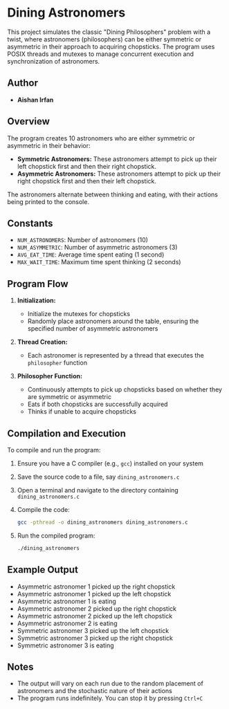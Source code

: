 # Dining Astronomers

This project simulates the classic "Dining Philosophers" problem with a twist, where astronomers (philosophers) can be either symmetric or asymmetric in their approach to acquiring chopsticks. The program uses POSIX threads and mutexes to manage concurrent execution and synchronization of astronomers.

## Author

- **Aishan Irfan**

## Overview

The program creates 10 astronomers who are either symmetric or asymmetric in their behavior:

- **Symmetric Astronomers:** These astronomers attempt to pick up their left chopstick first and then their right chopstick.
- **Asymmetric Astronomers:** These astronomers attempt to pick up their right chopstick first and then their left chopstick.

The astronomers alternate between thinking and eating, with their actions being printed to the console.

## Constants

- `NUM_ASTRONOMERS`: Number of astronomers (10)
- `NUM_ASYMMETRIC`: Number of asymmetric astronomers (3)
- `AVG_EAT_TIME`: Average time spent eating (1 second)
- `MAX_WAIT_TIME`: Maximum time spent thinking (2 seconds)

## Program Flow

1. **Initialization:**
   - Initialize the mutexes for chopsticks
   - Randomly place astronomers around the table, ensuring the specified number of asymmetric astronomers

2. **Thread Creation:**
   - Each astronomer is represented by a thread that executes the `philosopher` function

3. **Philosopher Function:**
   - Continuously attempts to pick up chopsticks based on whether they are symmetric or asymmetric
   - Eats if both chopsticks are successfully acquired
   - Thinks if unable to acquire chopsticks

## Compilation and Execution

To compile and run the program:

1. Ensure you have a C compiler (e.g., `gcc`) installed on your system
2. Save the source code to a file, say `dining_astronomers.c`
3. Open a terminal and navigate to the directory containing `dining_astronomers.c`
4. Compile the code:

    ```sh
    gcc -pthread -o dining_astronomers dining_astronomers.c
    ```

5. Run the compiled program:

    ```sh
    ./dining_astronomers
    ```

## Example Output
 - Asymmetric astronomer 1 picked up the right chopstick
 - Asymmetric astronomer 1 picked up the left chopstick
 - Asymmetric astronomer 1 is eating
 - Asymmetric astronomer 2 picked up the right chopstick
 - Asymmetric astronomer 2 picked up the left chopstick
 - Asymmetric astronomer 2 is eating
 - Symmetric astronomer 3 picked up the left chopstick
 - Symmetric astronomer 3 picked up the right chopstick
 - Symmetric astronomer 3 is eating

## Notes

- The output will vary on each run due to the random placement of astronomers and the stochastic nature of their actions
- The program runs indefinitely. You can stop it by pressing `Ctrl+C`





